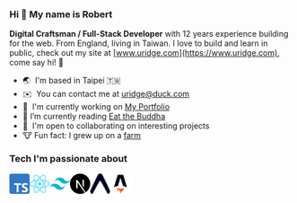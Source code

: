### Hi 👋 My name is Robert

**Digital Craftsman / Full-Stack Developer** with 12 years experience building for the web. From England, living in Taiwan. I love to build and learn in public, check out my site at [www.uridge.com](https://www.uridge.com), come say hi! 🙋

- 🌏  I'm based in Taipei 🇹🇼
- ✉️  You can contact me at [uridge@duck.com](mailto:uridge@duck.com)
- 🚀  I'm currently working on [My Portfolio](https://www.uridge.com)
- 📖 I’m currently reading [Eat the Buddha](https://www.goodreads.com/book/show/33877608-eat-the-buddha)
- 🤝  I'm open to collaborating on interesting projects
- 🐮 Fun fact: I grew up on a [farm](https://www.towningsfarm.co.uk)

### Tech I'm passionate about
<a href="https://www.typescriptlang.org/">
  <img
    src="https://raw.githubusercontent.com/ruridge/ruridge/main/assets/typescript-logo-2020.svg"
    width="36"
    height="36"
    alt="TypeScript"
    align="left"
  />
</a>
<a href="https://reactjs.org/">
  <img
    src="https://raw.githubusercontent.com/ruridge/ruridge/main/assets/react.svg"
    width="36"
    height="36"
    alt="React"
    align="left"
  />
</a>
<a href="https://tailwindcss.com/">
  <img
    src="https://raw.githubusercontent.com/ruridge/ruridge/main/assets/tailwindcss-mark.svg"
    width="36"
    height="36"
    alt="Tailwind CSS"
    align="left"
  />
</a>
<a href="https://nextjs.org/docs">
  <img
    src="https://raw.githubusercontent.com/ruridge/ruridge/main/assets/nextjs-icon-dark.svg"
    width="36"
    height="36"
    alt="NextJs"
    align="left"
  />
</a>
<a href="https://expo.dev/">
  <img
    src="https://raw.githubusercontent.com/ruridge/ruridge/main/assets/expo-icon.svg"
    width="36"
    height="36"
    alt="Expo"
    align="left"
  />
</a>
<a href="https://docs.astro.build/">
  <img
    src="https://raw.githubusercontent.com/ruridge/ruridge/main/assets/astro-mark.svg"
    width="36"
    height="36"
    alt="Astro"
    align="left"
  />
</a>
